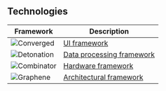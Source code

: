 ## Technologies

| Framework | Description |
|----------|----------|
| ![Converged](https://raw.githubusercontent.com/solenopsys/reintegration/landings/solenopsys/images/converged.svg)     |  [UI framework](./docs/converged/readme.md)   |
| ![Detonation](https://raw.githubusercontent.com/solenopsys/reintegration/landings/solenopsys/images/detonation.svg)    |  [Data processing framework](./docs/detonation/readme.md)   |
| ![Combinator](https://raw.githubusercontent.com/solenopsys/reintegration/landings/solenopsys/images/combinator.svg)    |  [Hardware framework](./docs/combinator/readme.md)   |
| ![Graphene](https://raw.githubusercontent.com/solenopsys/reintegration/landings/solenopsys/images/graphene.svg)    |  [Architectural framework](./docs/graphene/readme.md)   |
